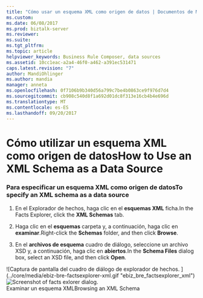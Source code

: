 ```yaml
---
title: "Cómo usar un esquema XML como origen de datos | Documentos de Microsoft"
ms.custom: 
ms.date: 06/08/2017
ms.prod: biztalk-server
ms.reviewer: 
ms.suite: 
ms.tgt_pltfrm: 
ms.topic: article
helpviewer_keywords: Business Rule Composer, data sources
ms.assetid: 10cc1eac-a2a4-46f0-a462-a391ec531471
caps.latest.revision: "7"
author: MandiOhlinger
ms.author: mandia
manager: anneta
ms.openlocfilehash: 0f7106b9b340d56a799c7be4b0863ce9f976d7d4
ms.sourcegitcommit: cb908c540d8f1a692d01dc8f313e16cb4b4e696d
ms.translationtype: MT
ms.contentlocale: es-ES
ms.lasthandoff: 09/20/2017
---
```

# <a name="how-to-use-an-xml-schema-as-a-data-source"></a><span data-ttu-id="c7007-102">Cómo utilizar un esquema XML como origen de datos</span><span class="sxs-lookup"><span data-stu-id="c7007-102">How to Use an XML Schema as a Data Source</span></span>
### <a name="to-specify-an-xml-schema-as-a-data-source"></a><span data-ttu-id="c7007-103">Para especificar un esquema XML como origen de datos</span><span class="sxs-lookup"><span data-stu-id="c7007-103">To specify an XML schema as a data source</span></span>  
  
1.  <span data-ttu-id="c7007-104">En el Explorador de hechos, haga clic en el **esquemas XML** ficha.</span><span class="sxs-lookup"><span data-stu-id="c7007-104">In the Facts Explorer, click the **XML Schemas** tab.</span></span>  
  
2.  <span data-ttu-id="c7007-105">Haga clic en el **esquemas** carpeta y, a continuación, haga clic en **examinar**.</span><span class="sxs-lookup"><span data-stu-id="c7007-105">Right-click the **Schemas** folder, and then click **Browse**.</span></span>  
  
3.  <span data-ttu-id="c7007-106">En el **archivos de esquema** cuadro de diálogo, seleccione un archivo XSD y, a continuación, haga clic en **abiertos**.</span><span class="sxs-lookup"><span data-stu-id="c7007-106">In the **Schema Files** dialog box, select an XSD file, and then click **Open**.</span></span>  
  
 <span data-ttu-id="c7007-107">![Captura de pantalla del cuadro de diálogo de explorador de hechos. ] (../core/media/ebiz-bre-factsexplorer-xml.gif "ebiz_bre_factsexplorer_xml")</span><span class="sxs-lookup"><span data-stu-id="c7007-107">![Screenshot of facts exlorer dialog.](../core/media/ebiz-bre-factsexplorer-xml.gif "ebiz_bre_factsexplorer_xml")</span></span>  
<span data-ttu-id="c7007-108">Examinar un esquema XML</span><span class="sxs-lookup"><span data-stu-id="c7007-108">Browsing an XML Schema</span></span>